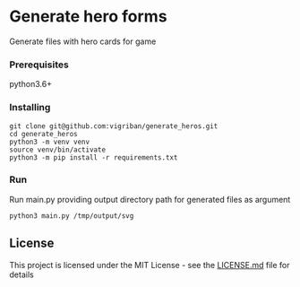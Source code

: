 # Generate hero forms
Generate files with hero cards for game

### Prerequisites
python3.6+

### Installing
```
git clone git@github.com:vigriban/generate_heros.git
cd generate_heros
python3 -m venv venv
source venv/bin/activate 
python3 -m pip install -r requirements.txt
```

### Run

Run main.py providing output directory path for generated files as argument
```
python3 main.py /tmp/output/svg
```
## License

This project is licensed under the MIT License - see the [LICENSE.md](LICENSE.md) file for details

